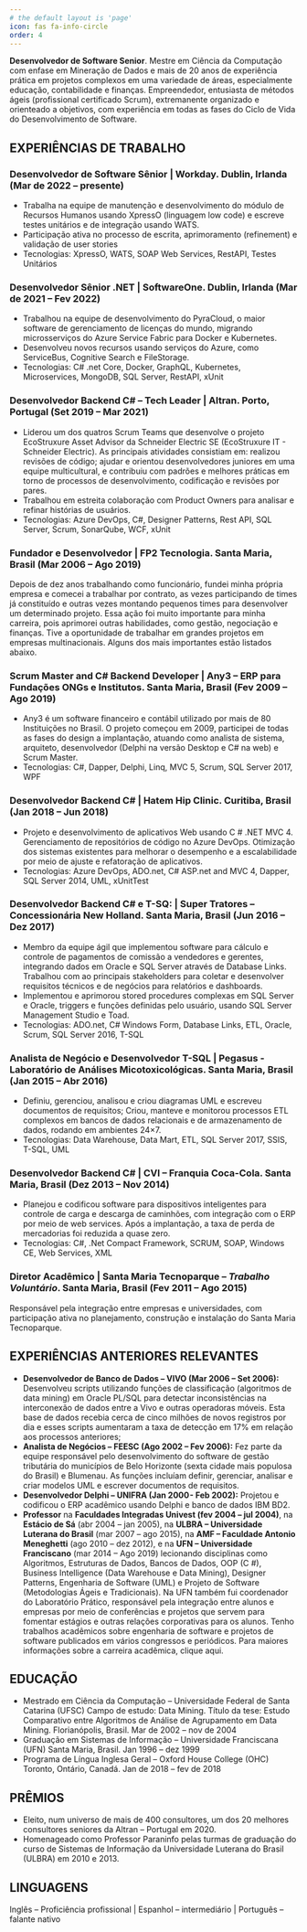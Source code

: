```yaml
---
# the default layout is 'page'
icon: fas fa-info-circle
order: 4
---
```


**Desenvolvedor de Software Senior**. Mestre em Ciência da Computação com enfase em Mineração de Dados e mais de 20 anos de experiência prática em projetos complexos em uma variedade de áreas, especialmente educação, contabilidade e finanças. Empreendedor, entusiasta de métodos ágeis (profissional certificado Scrum), extremanente organizado e orienteado a objetivos, com experiência em todas as fases do Ciclo de Vida do Desenvolvimento de Software.

## EXPERIÊNCIAS DE TRABALHO

### Desenvolvedor de Software Sênior | Workday. Dublin, Irlanda (Mar de 2022 – presente)
* Trabalha na equipe de manutenção e desenvolvimento do módulo de Recursos Humanos usando XpressO (linguagem low code) e escreve testes unitários e de integração usando WATS.
* Participação ativa no processo de escrita, aprimoramento (refinement) e validação de user stories
* Tecnologias: XpressO, WATS, SOAP Web Services, RestAPI, Testes Unitários

### Desenvolvedor Sênior .NET | SoftwareOne. Dublin, Irlanda (Mar de 2021 – Fev 2022)
* Trabalhou na equipe de desenvolvimento do PyraCloud, o maior software de gerenciamento de licenças do mundo, migrando microsserviços do Azure Service Fabric para Docker e Kubernetes. 
* Desenvolveu novos recursos usando serviços do Azure, como ServiceBus, Cognitive Search e FileStorage.
* Tecnologias: C# .net Core, Docker, GraphQL, Kubernetes, Microservices, MongoDB, SQL Server, RestAPI, xUnit

### Desenvolvedor Backend C# –  Tech Leader | Altran. Porto, Portugal (Set 2019 – Mar 2021)
* Liderou um dos quatros Scrum Teams que desenvolve o projeto EcoStruxure Asset Advisor da Schneider Electric SE (EcoStruxure IT - Schneider Electric). As principais atividades consistiam em: realizou revisões de código; ajudar e orientou desenvolvedores juniores em uma equipe multicultural, e contribuiu com padrões e melhores práticas em torno de processos de desenvolvimento, codificação e revisões por pares. 
* Trabalhou em estreita colaboração com Product Owners para analisar e refinar histórias de usuários.
* Tecnologias: Azure DevOps, C#, Designer Patterns, Rest API, SQL Server, Scrum, SonarQube, WCF, xUnit

### Fundador e Desenvolvedor | FP2 Tecnologia. Santa Maria, Brasil (Mar 2006 – Ago 2019)
Depois de dez anos trabalhando como funcionário, fundei minha própria empresa e comecei a trabalhar por contrato, as vezes participando de times já constituído e outras vezes montando pequenos times para desenvolver um determinado projeto. Essa ação foi muito importante para minha carreira, pois aprimorei outras habilidades, como gestão, negociação e finanças. Tive a oportunidade de trabalhar em grandes projetos em empresas multinacionais. Alguns dos mais importantes estão listados abaixo.

### Scrum Master and C# Backend Developer | Any3 – ERP para Fundações ONGs e Institutos. Santa Maria, Brasil (Fev 2009 – Ago 2019)
* Any3 é um software financeiro e contábil utilizado por mais de 80 Instituições no Brasil. O projeto começou em 2009, participei de todas as fases do design a implantação, atuando como analista de sistema, arquiteto, desenvolvedor (Delphi na versão Desktop e C# na web) e Scrum Master.
* Tecnologias: C#, Dapper, Delphi, Linq, MVC 5, Scrum, SQL Server 2017, WPF

### Desenvolvedor Backend C# | Hatem Hip Clinic. Curitiba, Brasil (Jan 2018 – Jun 2018)
* Projeto e desenvolvimento de aplicativos Web usando C # .NET MVC 4. Gerenciamento de repositórios de código no Azure DevOps. Otimização dos sistemas existentes para melhorar o desempenho e a escalabilidade por meio de ajuste e refatoração de aplicativos.
* Tecnologias: Azure DevOps, ADO.net, C# ASP.net and MVC 4, Dapper, SQL Server 2014, UML, xUnitTest

### Desenvolvedor Backend C# e T-SQ: | Super Tratores – Concessionária New Holland. Santa Maria, Brasil  (Jun 2016 – Dez 2017)
* Membro da equipe ágil que implementou software para cálculo e controle de pagamentos de comissão a vendedores e gerentes, integrando dados em Oracle e SQL Server através de Database Links. Trabalhou com ao principais stakeholders para coletar e desenvolver requisitos técnicos e de negócios para relatórios e dashboards.
* Implementou e aprimorou stored procedures complexas em SQL Server e Oracle, triggers e funções definidas pelo usuário, usando SQL Server Management Studio e Toad.
* Tecnologias: ADO.net, C# Windows Form, Database Links, ETL, Oracle, Scrum, SQL Server 2016, T-SQL

### Analista de Negócio e Desenvolvedor T-SQL | Pegasus - Laboratório de Análises Micotoxicológicas. Santa Maria, Brasil (Jan 2015 – Abr 2016)
* Definiu, gerenciou, analisou e criou diagramas UML e escreveu documentos de requisitos; Criou, manteve e monitorou processos ETL complexos em bancos de dados relacionais e de armazenamento de dados, rodando em ambientes 24×7.
* Tecnologias: Data Warehouse, Data Mart, ETL, SQL Server 2017, SSIS, T-SQL, UML

### Desenvolvedor Backend C# | CVI – Franquia Coca-Cola. Santa Maria, Brasil (Dez 2013 – Nov 2014)
* Planejou e codificou software para dispositivos inteligentes para controle de carga e descarga de caminhões, com integração com o ERP por meio de web services. Após a implantação, a taxa de perda de mercadorias foi reduzida a quase zero.
* Tecnologias: C#, .Net Compact Framework, SCRUM, SOAP, Windows CE, Web Services, XML

### Diretor Acadêmico | Santa Maria Tecnoparque – *Trabalho Voluntário*. Santa Maria, Brasil (Fev 2011 – Ago 2015)
Responsável pela integração entre empresas e universidades, com participação ativa no planejamento, construção e instalação do Santa Maria Tecnoparque.

## EXPERIÊNCIAS ANTERIORES RELEVANTES
* **Desenvolvedor de Banco de Dados – VIVO (Mar 2006 – Set 2006):** Desenvolveu scripts utilizando funções de classificação (algoritmos de data mining) em Oracle PL/SQL para detectar inconsistências na interconexão de dados entre a Vivo e outras operadoras móveis. Esta base de dados recebia cerca de cinco milhões de novos registros por dia e esses scripts aumentaram a taxa de detecção em 17% em relação aos processos anteriores;
* **Analista de Negócios – FEESC (Ago 2002 – Fev 2006):** Fez parte da equipe responsável pelo desenvolvimento do software de gestão tributária do municípios de Belo Horizonte (sexta cidade mais populosa do Brasil) e Blumenau. As funções incluíam definir, gerenciar, analisar e criar modelos UML e escrever documentos de requisitos.
* **Desenvolvedor Delphi – UNIFRA (Jan 2000 - Feb 2002):** Projetou e codificou o ERP acadêmico usando Delphi e banco de dados IBM BD2.
* **Professor** na **Faculdades Integradas Univest (fev 2004 – jul 2004)**, na **Estácio de Sá** (abr 2004 – jan 2005), na **ULBRA – Universidade Luterana do Brasil** (mar 2007 – ago 2015), na **AMF – Faculdade Antonio Meneghetti** (ago 2010 – dez 2012), e na **UFN – Universidade Franciscano** (mar 2014 – Ago 2019) lecionando disciplinas como Algoritmos, Estruturas de Dados, Bancos de Dados, OOP (C #), Business Intelligence (Data Warehouse e Data Mining), Designer Patterns, Engenharia de Software (UML) e Projeto de Software (Metodologias Ágeis e Tradicionais). Na UFN também fui coordenador do Laboratório Prático, responsável pela integração entre alunos e empresas por meio de conferências e projetos que servem para fomentar estágios e outras relações corporativas para os alunos. Tenho trabalhos acadêmicos sobre engenharia de software e projetos de software publicados em vários congressos e periódicos. Para maiores informações sobre a carreira acadêmica, clique aqui.

## EDUCAÇÃO
* Mestrado em Ciência da Computação – Universidade Federal de Santa Catarina (UFSC)
Campo de estudo: Data Mining. Título da tese: Estudo Comparativo entre Algoritmos de Análise de Agrupamento em Data Mining.
Florianópolis, Brasil. Mar de 2002 – nov de 2004
* Graduação em Sistemas de Informação – Universidade Franciscana (UFN)
Santa Maria, Brasil. Jan 1996 – dez 1999
* Programa de Língua Inglesa Geral – Oxford House College (OHC)
Toronto, Ontário, Canadá. Jan de 2018 – fev de 2018

## PRÊMIOS
* Eleito, num universo de mais de 400 consultores, um dos 20 melhores consultores seniores da Altran – Portugal em 2020.
* Homenageado como Professor Paraninfo pelas turmas de graduação do curso de Sistemas de Informação da Universidade Luterana do Brasil (ULBRA) em 2010 e 2013.

## LINGUAGENS
Inglês – Proficiência profissional | Espanhol – intermediário | Português – falante nativo